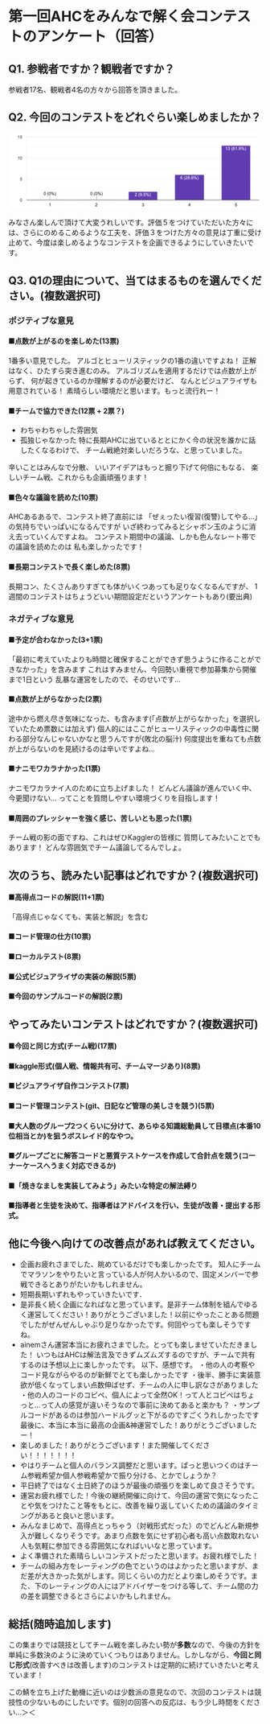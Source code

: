 # 第一回AHCをみんなで解く会コンテストのアンケート（回答）
## Q1. 参戦者ですか？観戦者ですか？
参戦者17名、観戦者4名の方々から回答を頂きました。

## Q2. 今回のコンテストをどれぐらい楽しめましたか？
![Q2結果](./Q2.png)

みなさん楽しんで頂けて大変うれしいです。評価５をつけていただいた方々には、さらにのめるこめるような工夫を、評価３をつけた方々の意見は丁重に受け止めて、今度は楽しめるようなコンテストを企画できるようにしていきたいです。

## Q3. Q1の理由について、当てはまるものを選んでください。(複数選択可)
### ポジティブな意見
#### ■点数が上がるのを楽しめた(13票)
1番多い意見でした。
アルゴとヒューリスティックの1番の違いですよね！
正解はなく、ひたすら突き進むのみ。
アルゴリズムを適用するだけでは点数が上がらず、
何が起きているのか理解するのが必要だけど、
なんとビジュアライザも用意されている！
素晴らしい環境だと思います。もっと流行れー！

#### ■チームで協力できた(12票 + 2票？)
  - わちゃわちゃした雰囲気
  - 孤独じゃなかった
特に長期AHCに出ているととにかく今の状況を誰かに話したくなるわけで、
チーム戦絶対楽しいだろうな、と思っていました。

辛いことはみんなで分散、
いいアイデアはもっと掘り下げて何倍にもなる、
楽しいチーム戦、これからも企画頑張ります！

#### ■色々な議論を読めた(10票)
AHCあるあるで、コンテスト終了直前には
「ぜぇったい復習(復讐)してやる…」
の気持ちでいっぱいになるんですが
いざ終わってみるとシャボン玉のように消え去っていくんですよね。
コンテスト期間中の議論、しかも色んなレート帯での議論を読めたのは
私も楽しかったです！

#### ■長期コンテストで長く楽しめた(8票)
長期コン、たくさんありすぎても体がいくつあっても足りなくなるんですが、
1週間のコンテストはちょうどいい期間設定だというアンケートもあり(要出典)

### ネガティブな意見
#### ■予定が合わなかった(3+1票)
「最初に考えていたよりも時間と確保することができず思うように作ることができなかった」を含みます
これはすみません、今回勢い重視で参加募集から開催まで1日という
乱暴な運営をしたので、そのせいです…

#### ■点数が上がらなかった(2票)
途中から燃え尽き気味になった、も含みます(「点数が上がらなかった」を選択していたため票数には加えず)
個人的にはここがヒューリスティックの中毒性に関わる部分なんじゃないかなと思うんですが(敗北の脳汁)
何度提出を重ねても点数が上がらないのを見続けるのは辛いですよね…


#### ■ナニモワカラナかった(1票)
ナニモワカラナイ人のために立ち上げました！
どんどん議論が進んでいく中、今更聞けない…
ってことを質問しやすい環境づくりを目指します！

#### ■周囲のプレッシャーを強く感じ、苦しいとも思った(1票)
チーム戦の影の面ですね、これはぜひKagglerの皆様に
質問してみたいことでもあります！
どんな雰囲気でチーム議論してるんでしょ。


## 次のうち、読みたい記事はどれですか？(複数選択可)
#### ■高得点コードの解説(11+1票)
「高得点じゃなくても、実装と解説」を含む
#### ■コード管理の仕方(10票)
#### ■ローカルテスト(8票)
#### ■公式ビジュアライザの実装の解説(5票)
#### ■今回のサンプルコードの解説(2票)

## やってみたいコンテストはどれですか？(複数選択可)

#### ■今回と同じ方式(チーム戦)(17票)
#### ■kaggle形式(個人戦、情報共有可、チームマージあり)(8票)
#### ■ビジュアライザ自作コンテスト(7票)
#### ■コード管理コンテスト(git、日記など管理の美しさを競う)(5票)
#### ■大人数のグループ2つくらいに分けて、あらゆる知識総動員して目標点(本番10位相当とか)を狙うボスレイド的なやつ。
#### ■グループごとに解答コードと悪質テストケースを作成して合計点を競う(コーナーケースへうまく対応できるか)
#### ■「焼きなましを実装してみよう」みたいな特定の解法縛り
#### ■指導者と生徒を決めて、指導者はアドバイスを行い、生徒が改善・提出する形式。

## 他に今後へ向けての改善点があれば教えてください。
  - 企画お疲れさまでした、眺めているだけでも楽しかったです。 知人にチームでマラソンをやりたいと言っている人が何人かいるので、固定メンバーで参戦できるとありがたいかもしれません。
  - 短期長期いずれもやっていきたいです．
  - 是非長く続く企画になればなと思っています。是非チーム体制を組んでゆるく運営してください！ありがとうございました！以前にやったことある問題でしたがぜんぜんしゃぶり足りなかったです。何回やっても楽しそうですね。
  - ainemさん運営本当にお疲れさまでした。とっても楽しませていただきました！ いつもはAHCは解法言及できずムズムズするのですが、チームで共有するのは予想以上に楽しかったです。  以下、感想です。 ・他の人の考察やコード見ながらやるのが新鮮でとても楽しかったです ・後半、勝手に実装意欲が低くなってしまい点数伸ばせず、チームの人に申し訳なさがありました ・他の人のコードのコピペ、個人によって全然OK！って人とコピペはちょっと…って人の感覚が違いそうなので事前に決めてあると楽かも？ ・サンプルコードがあるのは参加ハードルグッと下がるのですごくうれしかったです  最後に、本当に本当に最高の企画&神運営でした！ありがとうございましたー！
  - 楽しめました！ありがとうございます！また開催してください！！！！！！！
  - やはりチームと個人のバランス調整だと思います。ぱっと思いつくのはチーム参戦希望か個人参戦希望かで振り分ける、とかでしょうか？
  - 平日終了ではなく土日終了のほうが最後の頑張りを楽しめて良さそうです。
  - 運営お疲れ様でした！今後の継続開催に向けて、今回の運営で気になったことや気をつけたこと等をもとに、改善を繰り返していくための議論のタイミングがあると良いと思います。
  - みんなまじめで、高得点とっちゃう（対戦形式だった）のでどんどん新規参入が難しくなりそうです。あまり点数を気にせず初心者も高い点数取れない人も気軽に参加できる雰囲気になればいいなと思っています。
  - よく準備された素晴らしいコンテストだったと思います。お疲れ様でした！
  - チームの組み方をレーティングの色でというのはよかったと思いますが、まだ差が大きかった気がします。同じくらいの力だとより楽しめそうです。また、下のレーティングの人にはアドバイザーをつける等して、チーム間の力の差を調整できるとさらによいかもしれません。

## 総括(随時追加します)
この集まりでは競技としてチーム戦を楽しみたい勢が**多数**なので、今後の方針を単純に多数決のように決めていくつもりはありません。しかしながら、**今回と同じ形式**(改善すべきは改善します)のコンテストは定期的に続けていきたいと考えています！

この鯖を立ち上げた動機に近いのは少数派の意見なので、次回のコンテストは競技性の少ないものにしたいです。個別の回答への反応は、もう少し時間をください…＞＜

